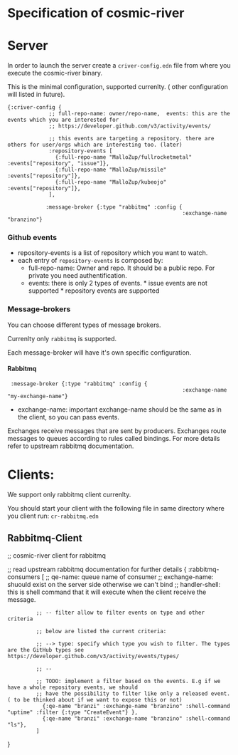 # Specification of cosmic-river

# Server

In order to launch the server create a `criver-config.edn` file from where you execute the cosmic-river binary.


This is the minimal configuration, supported currenlty. ( other configuration will listed in future).

```
{:criver-config {
             ;; full-repo-name: owner/repo-name,  events: this are the events which you are interested for
             ;; https://developer.github.com/v3/activity/events/

             ;; this events are targeting a repository. there are others for user/orgs which are interesting too. (later)
             :repository-events [
               {:full-repo-name "MalloZup/fullrocketmetal" :events["repository", "issue"]},
               {:full-repo-name "MalloZup/missile" :events["repository"]},
               {:full-repo-name "MalloZup/kubeojo" :events["repository"]},
             ],

            :message-broker {:type "rabbitmq" :config {
                                                       :exchange-name "branzino"}
```
### Github events
- repository-events is a list of repository which you want to watch.
- each entry of `repository-events` is composed by:
  * full-repo-name: Owner and repo. It should be a public repo. For private you need authentification.
  * events: there is only 2 types of events. 
              * issue events are not supported
              * repository events are supported


### Message-brokers

You can choose different types of message brokers.

Currenlty only `rabbitmq` is supported.

Each message-broker will have it's own specific configuration.


#### Rabbitmq

```
 :message-broker {:type "rabbitmq" :config {
                                                       :exchange-name "my-exchange-name"}
```

* exchange-name: important exchange-name should be the same as in the client, so you can pass events.


Exchanges receive messages that are sent by producers. Exchanges route messages to queues according to rules called bindings.
For more details refer to upstream rabbitmq documentation.

# Clients:

We support only rabbitmq client currenlty.

You should start your client with the following file in same directory where you client run: `cr-rabbitmq.edn`


## Rabbitmq-Client
;; cosmic-river client for rabbitmq

;; read upstream rabbitmq documentation for further details
{ 
             :rabbitmq-consumers [
             ;; qe-name: queue name of consumer
             ;; exchange-name: shuould exist on the server side otherwise we can't bind
             ;; handler-shell: this is shell command that it will execute when the client receive the message.

             ;; -- filter allow to filter events on type and other criteria
             
             ;; below are listed the current criteria:

             ;; --> type: specify which type you wish to filter. The types are the GitHub types see https://developer.github.com/v3/activity/events/types/
              
             ;; --

             ;; TODO: implement a filter based on the events. E.g if we have a whole repository events, we should 
             ;; have the possibility to filter like only a released event. ( to be thinked about if we want to expose this or not)
               {:qe-name "branzi" :exchange-name "branzino" :shell-command "uptime" :filter {:type "CreateEvent"} },
               {:qe-name "branzi" :exchange-name "branzino" :shell-command "ls"},
             ]

}


